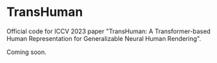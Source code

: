 # TransHuman
Official code for ICCV 2023 paper "TransHuman: A Transformer-based Human Representation for Generalizable Neural Human Rendering".


Coming soon.
